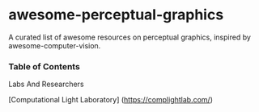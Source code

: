 # awesome-perceptual-graphics
A  curated list of  awesome resources on perceptual graphics, inspired by awesome-computer-vision.

### Table of Contents
Labs And Researchers

[Computational Light Laboratory] (https://complightlab.com/)
